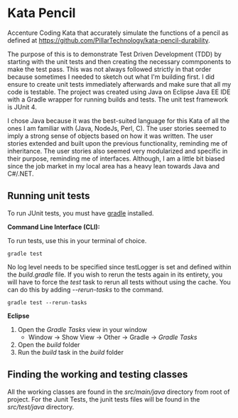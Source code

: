 # Kata Pencil
Accenture Coding Kata that accurately simulate the functions of a pencil as defined at https://github.com/PillarTechnology/kata-pencil-durability. 

The purpose of this is to demonstrate Test Driven Development (TDD) by starting with the unit tests and then creating the necessary commponents to make the test pass. This was not always followed strictly in that order because sometimes I needed to sketch out what I'm building first. I did ensure to create unit tests immediately afterwards and make sure that all my code is testable. The project was created using Java on Eclipse Java EE IDE with a Gradle wrapper for running builds and tests. The unit test framework is JUnit 4. 

I chose Java because it was the best-suited language for this Kata of all the ones I am familiar with (Java, NodeJs, Perl, C). The user stories seemed to imply a strong sense of objects based on how it was written. The user stories extended and built upon the previous functionality, reminding me of inheritance. The user stories also seemed very modularized and specific in their purpose, reminding me of interfaces. Although, I am a little bit biased since the job market in my local area has a heavy lean towards Java and C#/.NET.

## Running unit tests
To run JUnit tests, you must have [gradle](https://gradle.org/install/) installed. 

**Command Line Interface (CLI):**

To run tests, use this in your terminal of choice.

``gradle test``

No log level needs to be specified since testLogger is set and defined within the _build.gradle_ file. If you wish to rerun the tests again in its entirety, you will have to force the _test_ task to rerun all tests without using the cache. You can do this by adding _--rerun-tasks_ to the command.

``gradle test --rerun-tasks``

**Eclipse**

1. Open the _Gradle Tasks_ view in your window
	* Window -> Show View -> Other -> Gradle -> _Gradle Tasks_
2. Open the _build_ folder
3. Run the _build_ task in the _build_ folder

## Finding the working and testing classes

All the working classes are found in the _src/main/java_ directory from root of project. For the Junit Tests, the junit tests files will be found in the _src/test/java_ directory.



